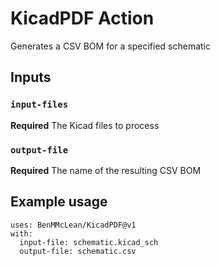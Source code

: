 # KicadPDF Action

Generates a CSV BOM for a specified schematic

## Inputs

### `input-files`

**Required** The Kicad files to process

### `output-file`

**Required** The name of the resulting CSV BOM

## Example usage
```
uses: BenMMcLean/KicadPDF@v1
with:
  input-file: schematic.kicad_sch
  output-file: schematic.csv
```
